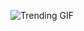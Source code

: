 
<!-- GIF_SECTION -->
![Trending GIF](https://media3.giphy.com/media/v1.Y2lkPThiYjIxNzcybnV6ZnA1MXVmdmw5NWhrOWh6Zzd1MTJoM21vY3M5b25zejJzcG01dyZlcD12MV9naWZzX3NlYXJjaCZjdD1n/ENY5vJgJPEfG3Ym14H/giphy.gif)
<!-- END_GIF_SECTION -->

